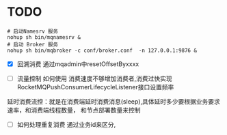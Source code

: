 # TODO 
```shell
# 启动Namesrv 服务
nohup sh bin/mqnamesrv &
# 启动 Broker 服务
nohup sh bin/mqbroker -c conf/broker.conf  -n 127.0.0.1:9876 &
```

 -[x] 回溯消费
 通过mqadmin中resetOffsetByxxxx
 
 -[ ] 流量控制 如何使用
消费速度不够增加消费者,消费过快实现RocketMQPushConsumerLifecycleListener接口设置频率
  
延时消费流控：就是在消费端延时消费消息(sleep),具体延时多少要根据业务要求速率，和消费端线程数量，
和节点部署数量来控制

 -[ ] 如何处理重复消费 
 通过业务id来区分,